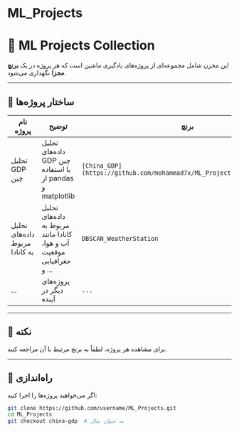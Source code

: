 # ML_Projects
# 🤖 ML Projects Collection

این مخزن شامل مجموعه‌ای از پروژه‌های یادگیری ماشین است که هر پروژه در یک **برنچ مجزا** نگهداری می‌شود.

---

## 📁 ساختار پروژه‌ها

| نام پروژه | توضیح | برنچ |
|-----------|-------|------|
| تحلیل GDP چین | تحلیل داده‌های GDP چین با استفاده از pandas و matplotlib | `[China_GDP](https://github.com/mohammad7x/ML_Projects/tree/China_GDP)` |
 تحلیل داده‌های مربوط به کانادا | تحلیل داده‌های مربوط به کانادا مانند آب و هوا، موقعیت جغرافیایی و ... | `DBSCAN_WeatherStation `
| ... | پروژه‌های دیگر در آینده | `...` |

---

## 📌 نکته

برای مشاهده هر پروژه، لطفاً به برنچ مرتبط با آن مراجعه کنید.

---

## 🔧 راه‌اندازی

اگر می‌خواهید پروژه‌ها را اجرا کنید:

```bash
git clone https://github.com/username/ML_Projects.git
cd ML_Projects
git checkout china-gdp  # به عنوان مثال
